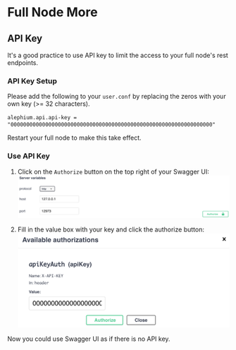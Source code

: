 # Full Node More

## API Key

It's a good practice to use API key to limit the access to your full node's rest endpoints.

### API Key Setup

Please add the following to your `user.conf` by replacing the zeros with your own key (>= 32 characters).
```
alephium.api.api-key = "0000000000000000000000000000000000000000000000000000000000000000"
```
Restart your full node to make this take effect.

### Use API Key

1. Click on the `Authorize` button on the top right of your Swagger UI:
![full-node-api-key-auth0](media/full-node-api-key-auth0.png)

2. Fill in the value box with your key and click the authorize button:
![full-node-api-key-auth1](media/full-node-api-key-auth1.png)

Now you could use Swagger UI as if there is no API key.
